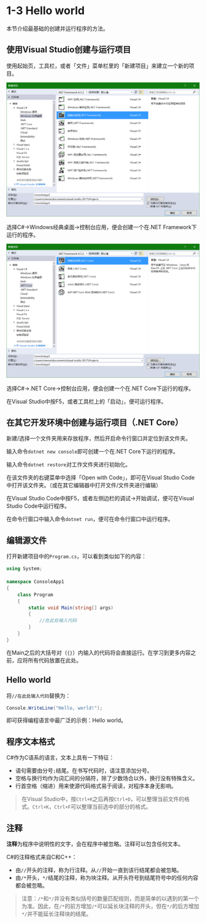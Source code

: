 # 1-3 Hello world

本节介绍最基础的创建并运行程序的方法。

## 使用Visual Studio创建与运行项目

使用起始页，工具栏，或者「文件」菜单栏里的「新建项目」来建立一个新的项目。

![New .NET Framework Project](img/vs_framework_new.png)

选择C#->Windows经典桌面->控制台应用，便会创建一个在.NET Framework下运行的程序。

![New .NET Core Project](img/vs_core_new.png)

选择C#->.NET Core->控制台应用，便会创建一个在.NET Core下运行的程序。

在Visual Studio中按F5，或者工具栏上的「启动」，便可运行程序。

## 在其它开发环境中创建与运行项目（.NET Core）

新建/选择一个文件夹用来存放程序，然后开启命令行窗口并定位到该文件夹。

输入命令`dotnet new console`即可创建一个在.NET Core下运行的程序。

输入命令`dotnet restore`对工作文件夹进行初始化。

在该文件夹的右键菜单中选择「Open with Code」，即可在Visual Studio Code中打开该文件夹。（或在其它编辑器中打开文件/文件夹进行编辑）

在Visual Studio Code中按F5，或者左侧边栏的调试->开始调试，便可在Visual Studio Code中运行程序。

在命令行窗口中输入命令`dotnet run`，便可在命令行窗口中运行程序。

## 编辑源文件

打开新建项目中的`Program.cs`，可以看到类似如下的内容：

```csharp
using System;

namespace ConsoleApp1
{
    class Program
    {
        static void Main(string[] args)
        {
            //在此处输入代码
        }
    }
}
```

在Main之后的大括号对（`{}`）内输入的代码将会直接运行。在学习到更多内容之前，应将所有代码放置在此处。

## Hello world

将`//在此处输入代码`替换为：

```csharp
Console.WriteLine("Hello, world!");
```

即可获得编程语言中最广泛的示例：Hello world。

## 程序文本格式

C#作为C语系的语言，文本上具有一下特征：
- 语句需要由分号`;`结尾。在书写代码时，请注意添加分号。
- 空格与换行均作为词汇间的分隔符，除了少数场合以外，换行没有特殊含义。
- 行首空格（缩进）用来使源代码格式易于阅读，对程序本身无影响。

> 在Visual Studio中，按`Ctrl+K`之后再按`Ctrl+D`，可以整理当前文件的格式。`Ctrl+K`，`Ctrl+F`可以整理当前选中的部分的格式。

## 注释

**注释**为程序中说明性的文字，会在程序中被忽略。注释可以包含任何文本。

C#的注释格式来自C和C++：
- 由`//`开头的注释，称为行注释。从`//`开始一直到该行结尾都会被忽略。
- 由`/*`开头，`*/`结尾的注释，称为块注释。从开头符号到结尾符号中的任何内容都会被忽略。

> 注意：`/*`和`*/`并没有类似括号的数量匹配规则，而是简单的以遇到的第一个为准。因此，在`/*`的前方增加`/*`可以延长块注释的开头，但在`*/`的后方增加`*/`并不能延长注释块的结尾。
